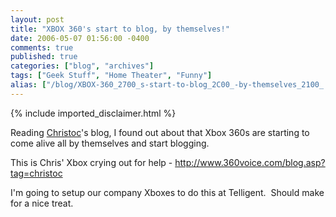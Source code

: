 ```yaml
---
layout: post
title: "XBOX 360's start to blog, by themselves!"
date: 2006-05-07 01:56:00 -0400
comments: true
published: true
categories: ["blog", "archives"]
tags: ["Geek Stuff", "Home Theater", "Funny"]
alias: ["/blog/XBOX-360_2700_s-start-to-blog_2C00_-by-themselves_2100_.aspx", "/blog/xbox-360_2700_s-start-to-blog_2c00_-by-themselves_2100_.aspx"]
---
```

<!-- more -->
{% include imported_disclaimer.html %}
<p>Reading <a href="http://chrishammond.com/blogs/archive/2006/05/01/My_xbox360_blog.aspx">Christoc</a>&#39;s blog, I found out about that Xbox 360s are starting to come alive all by themselves and start blogging.</p><p>This is Chris&#39; Xbox crying out for help - <a href="http://www.360voice.com/blog.asp?tag=christoc">http://www.360voice.com/blog.asp?tag=christoc</a></p><p>I&#39;m going to setup our company Xboxes to do this at Telligent.&nbsp; Should make for a nice treat.</p>
